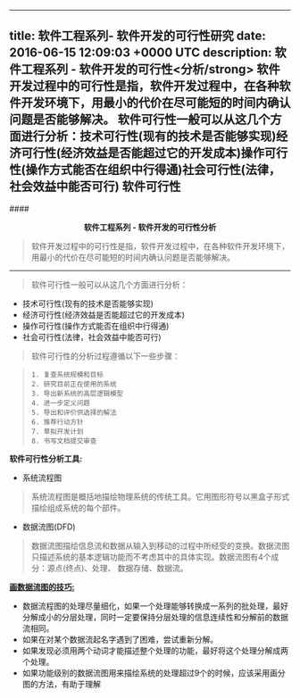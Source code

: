 
---
title: 软件工程系列- 软件开发的可行性研究
date: 2016-06-15 12:09:03 +0000 UTC
description: 软件工程系列 - 软件开发的可行性<分析/strong>  软件开发过程中的可行性是指，软件开发过程中，在各种软件开发环境下，用最小的代价在尽可能短的时间内确认问题是否能够解决。  软件可行性一般可以从这几个方面进行分析：技术可行性(现有的技术是否能够实现)经济可行性(经济效益是否能超过它的开发成本)操作可行性(操作方式能否在组织中行得通)社会可行性(法律，社会效益中能否可行)  软件可行性
---
####<center><strong>软件工程系列 - 软件开发的可行性分析</strong></center>

> 软件开发过程中的可行性是指，软件开发过程中，在各种软件开发环境下，用最小的代价在尽可能短的时间内确认问题是否能够解决。
 
---

> 软件可行性一般可以从这几个方面进行分析：
 
+ 技术可行性(现有的技术是否能够实现)
+ 经济可行性(经济效益是否能超过它的开发成本)
+ 操作可行性(操作方式能否在组织中行得通)
+ 社会可行性(法律，社会效益中能否可行)

> 软件可行性的分析过程遵循以下一些步骤：

>     1. 复查系统规模和目标 
>     2. 研究目前正在使用的系统
>     3. 导出新系统的高层逻辑模型
>     4. 进一步定义问题
>     5. 导出和评价供选择的解法
>     6. 推荐行动方针
>     7. 草拟开发计划
>     8. 书写文档提交审查

**软件可行性分析工具:**
 
  + 系统流程图
  
> 系统流程图是概括地描绘物理系统的传统工具。它用图形符号以黑盒子形式描绘组成系统的每个部件。

   + 数据流图(DFD)
   
>   数据流图描绘信息流和数据从输入到移动的过程中所经受的变换。数据流图只描述系统的基本逻辑功能而不考虑其中的具体实现。数据流图有4个成分：源点(终点)、处理、
>数据存储、数据流。

**<u>画数据流图的技巧:</u>**

  + <span style="font-style:normal">数据流程图的处理尽量细化，如果一个处理能够转换成一系列的批处理，最好
分解成小的分层处理，同时一定要保持分层处理的信息连续性和分解前的数据流相同。</span>
  + 如果在对某个数据流起名字遇到了困难，尝试重新分解。
  + 如果发现必须用两个动词才能描述整个处理的功能，最好将这个处理分解成两个处理。
  + 如果功能级别的数据流图用来描绘系统的处理超过9个的时候，应该采用画分图的方法，有助于理解


